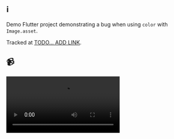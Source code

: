 ## ℹ️

Demo Flutter project demonstrating a bug when using `color` with `Image.asset`.

Tracked at [TODO... ADD LINK](https://github.com).

## 📹

<video src="video.mp4">
